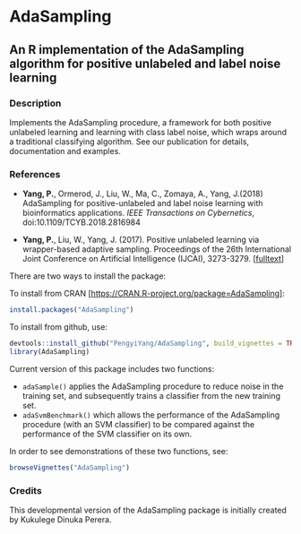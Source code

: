 # AdaSampling
## An R implementation of the AdaSampling algorithm for positive unlabeled and label noise learning

### Description
Implements the AdaSampling procedure, a framework for both positive
unlabeled learning and learning with class label noise, which wraps around a
traditional classifying algorithm. See our publication for details, 
documentation and examples.

### References
* **Yang, P.**, Ormerod, J., Liu, W., Ma, C., Zomaya, A., Yang, J.(2018) AdaSampling for positive-unlabeled and label noise learning with bioinformatics applications. _IEEE Transactions on Cybernetics_, doi:10.1109/TCYB.2018.2816984 

* **Yang, P.**, Liu, W., Yang, J. (2017). Positive unlabeled learning via wrapper-based adaptive 
sampling. Proceedings of the 26th International Joint Conference on Artificial 
Intelligence (IJCAI), 3273-3279. [[fulltext](https://doi.org/10.24963/ijcai.2017/457)]

There are two ways to install the package:

To install from CRAN [https://CRAN.R-project.org/package=AdaSampling]:

```r
install.packages("AdaSampling")
```

To install from github, use:
```r
devtools::install_github("PengyiYang/AdaSampling", build_vignettes = TRUE)
library(AdaSampling)
```
Current version of this package includes two functions:

- `adaSample()` applies the AdaSampling procedure to reduce noise in the training set, 
and subsequently trains a classifier from the new training set. 
- `adaSvmBenchmark()` which allows the performance of the AdaSampling procedure (with an SVM 
classifier) to be compared against the performance of the SVM classifier on its own. 

In order to see demonstrations of these two functions, see:
```r
browseVignettes("AdaSampling")
```

### Credits
This developmental version of the AdaSampling package is initially created by Kukulege Dinuka Perera.
